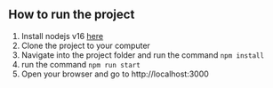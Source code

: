 ## How to run the project

1. Install nodejs v16 [here](https://nodejs.org/dist/v16.13.1/node-v16.13.1-x64.msi)
2. Clone the project to your computer
3. Navigate into the project folder and run the command `npm install`
4. run the command `npm run start`
5. Open your browser and go to http://localhost:3000
